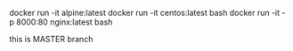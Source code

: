docker run -it alpine:latest
docker run -it centos:latest bash
docker run -it -p 8000:80 nginx:latest bash

this is MASTER branch
